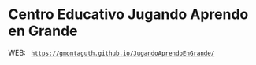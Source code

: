 # Centro Educativo Jugando Aprendo en Grande

WEB:  <code> https://gmontaguth.github.io/JugandoAprendoEnGrande/</code>

